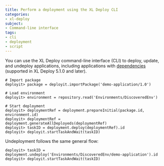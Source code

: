 ```yaml
---
title: Perform a deployment using the XL Deploy CLI
categories:
- xl-deploy
subject:
- Command-line interface
tags:
- cli
- deployment
- script
---
```


You can use the XL Deploy command-line interface (CLI) to deploy, update, and undeploy applications, including applications with [dependencies](/xl-deploy/concept/application-dependencies-in-xl-deploy.html) (supported in XL Deploy 5.1.0 and later).

	# Import package
	deployit> package = deployit.importPackage('demo-application/1.0')

	# Load environment
	deployit> environment = repository.read('Environments/DiscoveredEnv')

	# Start deployment
	deployit> deploymentRef = deployment.prepareInitial(package.id, environment.id)
	deployit> deploymentRef = deployment.generateAllDeployeds(deploymentRef)
	deployit> taskID = deployment.deploy(deploymentRef).id
	deployit> deployit.startTaskAndWait(taskID)

Undeployment follows the same general flow:

	deployit> taskID = deployment.undeploy('Environments/DiscoveredEnv/demo-application').id
	deployit> deployit.startTaskAndWait(taskID)
